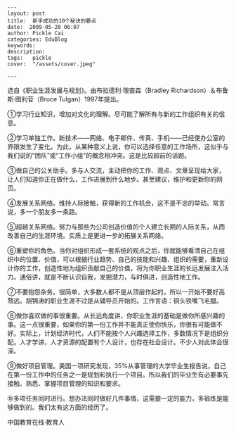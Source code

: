 
    ---
    layout: post  
    title:  新手成功的10个秘诀的要点  
    date:  2009-05-20 06:07  
    author: Pickle Cai  
    categories: EduBlog  
    keywords: 
    description:   
    tags:	pickle   
    cover:  "/assets/cover.jpeg"  

    ---  
    
选自《职业生涯发展与规划》。由布拉德利·理查森（Bradley Richardson）＆布鲁斯·图利苷（Bruce Tulgan）1997年提出。



 



①学习行业知识，增加对文化的理解。尽可能了解所有与新的工作组织有关的信息。

②学习单独工作。新技术——网络、电子邮件、传真、手机——已经使办公室的界限发生了变化。为此，从某种意义上说，你可以选择任意的工作场所，这似乎与我们说的“团队”或“工作小组”的概念相冲突。这是比较超前的话题。

③做自己的公关助手。多与人交流，主动把你的工作、观点、文章呈现给大家，让人们知道你正在做什么，工作进展到什么地步。甚至建议，维护和更新你的网页。

④发展关系网络。维持人际接触，获得新的工作机会，这不是不忠的举动。常言说，多一个朋友多一条路。



⑤超越关系网络。努力与那些为公司创造价值的个人建立长期的人际关系，从而改善自己的生涯环境。实质上是更进一步的拓展关系网络。

⑥重塑你的角色。当你对组织形成一套系统的观点之后，你就能够看清自己在组织中的位置、价值，可以根据行业趋势、自己的技能和兴趣、组织的需要，重新设计你的工作，创造性地为组织贡献自己的价值，将为你职业生涯的长远发展注入活力。通俗讲，就是不断认识自我，发掘潜力，与时俱进，创造性地工作。

⑦不要抱怨杂务。很简单，大多数人都不是从顶层作起的，所以一开始不要好高骛远。胡锦涛的职业生涯不过是从辅导员开始的。工作言语：铜头铁嘴飞毛腿。



⑧做你喜欢做的事很重要。从长远角度讲，你职业生涯的基础是做你所感兴趣的事。这一点很重要，如果你的第一份工作并不能真正使你快乐，你很有可能做不好。实际上，计划经济时代，人们不能按个人兴趣选择工作，多数情况下是组织分配。人才学讲，人才资源的配置有个人设计，也存在社会设计。不少人对此体会很深。

⑨做好项目管理。美国一项研究发现，35%从事管理的大学毕业生报告说，自己在第一份工作中的任务之一是规划和执行一个项目。所以我们的毕业生有必要事先接触、熟悉、掌握项目管理的知识和要求。

⑩多项任务同时进行。想办法同时做好几件事情，这需要一定的能力，多锻炼是能够做到的。我们太有这方面的经历了。



 



		    
 中国教育在线·教育人


